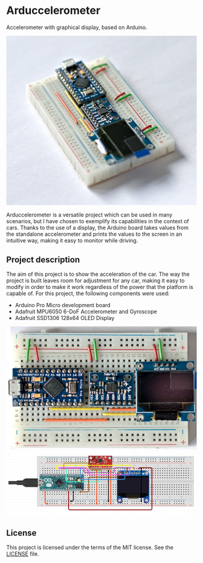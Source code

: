 # Arduccelerometer

Accelerometer with graphical display, based on Arduino.

![Arduccelerometer](docs/picture.png)

Arduccelerometer is a versatile project which can be used in many scenarios, but I have chosen to exemplify its capabilities in the context of cars. Thanks to the use of a display, the Arduino board takes values from the standalone accelerometer and prints the values to the screen in an intuitive way, making it easy to monitor while driving.

## Project description

The aim of this project is to show the acceleration of the car. The way the project is built leaves room for adjustment for any car, making it easy to modify in order to make it work regardless of the power that the platform is capable of.
For this project, the following components were used:

- Arduino Pro Micro development board
- Adafruit MPU6050 6-DoF Accelerometer and Gyroscope
- Adafruit SSD1306 128x64 OLED Display

![Hardware](docs/hardware.png)
![Schematic](docs/schematic.png)

## License

This project is licensed under the terms of the MIT license. See the [LICENSE](LICENSE) file.
